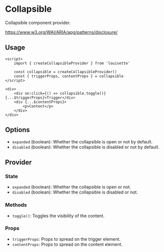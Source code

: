 # Collapsible

Collapsible component provider.

https://www.w3.org/WAI/ARIA/apg/patterns/disclosure/

## Usage

```svelte
<script>
    import { createCollapsibleProvider } from 'louisette'

    const collapsible = createCollapsibleProvider()
    const { triggerProps, contentProps } = collapsible
</script>

<div>
    <div on:click={() => collapsible.toggle()} {...$triggerProps}>Trigger</div>
    <div {...$contentProps}>
        <p>Content</p>
    </div>
</div>
```

## Options

- `expanded` (boolean): Whether the collapsible is open or not by default.
- `disabled` (boolean): Whether the collapsible is disabled or not by default.

## Provider

### State

- `expanded` (boolean): Whether the collapsible is open or not.
- `disabled` (boolean): Whether the collapsible is disabled or not.

### Methods

- `toggle()`: Toggles the visibility of the content.

### Props

- `triggerProps`: Props to spread on the trigger element.
- `contentProps`: Props to spread on the content element.
